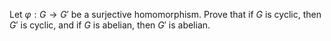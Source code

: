  Let $\varphi : G\to G'$ be a surjective homomorphism. Prove that if $G$ is cyclic, then $G'$ is cyclic, and if $G$ is abelian, then $G'$ is abelian.